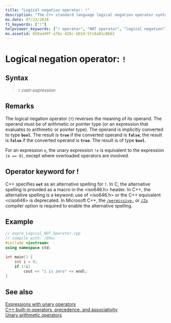 ```yaml
---
title: "Logical negation operator: !"
description: "The C++ standard language logical negation operator syntax and use."
ms.date: 07/23/2020
f1_keywords: ["!"]
helpviewer_keywords: ["! operator", "NOT operator", "logical negation"]
ms.assetid: 650add9f-a7bc-426c-b01d-5fc6a81c8b62
---
```

# Logical negation operator: `!`

## Syntax

> **`!`** *cast-expression*

## Remarks

The logical negation operator (**`!`**) reverses the meaning of its operand. The operand must be of arithmetic or pointer type (or an expression that evaluates to arithmetic or pointer type). The operand is implicitly converted to type **`bool`**. The result is **`true`** if the converted operand is **`false`**; the result is **`false`** if the converted operand is **`true`**. The result is of type **`bool`**.

For an expression `e`, the unary expression `!e` is equivalent to the expression `(e == 0)`, except where overloaded operators are involved.

## Operator keyword for !

C++ specifies **`not`** as an alternative spelling for **`!`**. In C, the alternative spelling is provided as a macro in the \<iso646.h> header. In C++, the alternative spelling is a keyword; use of \<iso646.h> or the C++ equivalent \<ciso646> is deprecated. In Microsoft C++, the [`/permissive-`](../build/reference/permissive-standards-conformance.md) or [`/Za`](../build/reference/za-ze-disable-language-extensions.md) compiler option is required to enable the alternative spelling.

## Example

```cpp
// expre_Logical_NOT_Operator.cpp
// compile with: /EHsc
#include <iostream>
using namespace std;

int main() {
    int i = 0;
    if (!i)
        cout << "i is zero" << endl;
}
```

## See also

[Expressions with unary operators](../cpp/expressions-with-unary-operators.md)\
[C++ built-in operators, precedence, and associativity](../cpp/cpp-built-in-operators-precedence-and-associativity.md)\
[Unary arithmetic operators](../c-language/unary-arithmetic-operators.md)
